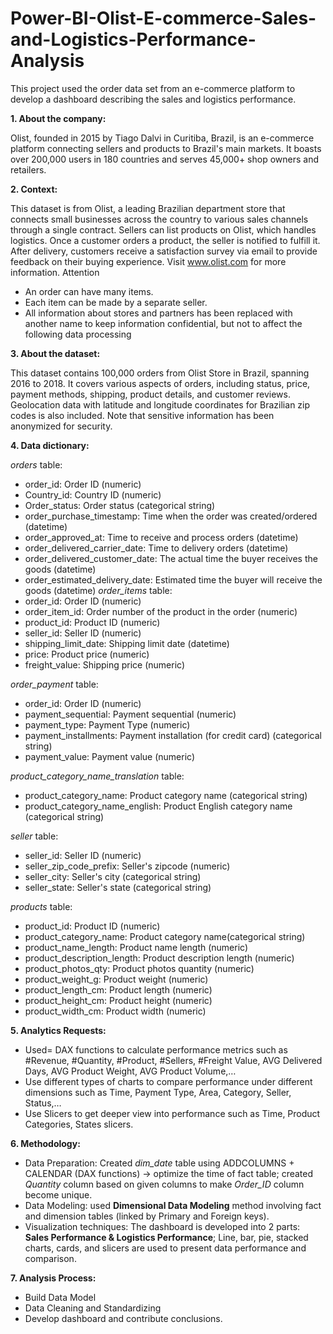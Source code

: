 # Power-BI-Olist-E-commerce-Sales-and-Logistics-Performance-Analysis
This project used the order data set from an e-commerce platform to develop a dashboard describing the sales and logistics  performance.

**1. About the company:**

Olist, founded in 2015 by Tiago Dalvi in Curitiba, Brazil, is an e-commerce platform connecting sellers and products to Brazil's main markets. It boasts over 200,000 users in 180 countries and serves 45,000+ shop owners and retailers.

**2. Context:**

This dataset is from Olist, a leading Brazilian department store that connects small businesses across the country to various sales channels through a single contract. Sellers can list products on Olist, which handles logistics. Once a customer orders a product, the seller is notified to fulfill it. After delivery, customers receive a satisfaction survey via email to provide feedback on their buying experience. Visit www.olist.com for more information.
Attention
- An order can have many items.
- Each item can be made by a separate seller.
- All information about stores and partners has been replaced with another name
to keep information confidential, but not to affect the following data processing

**3. About the dataset:**

This dataset contains 100,000 orders from Olist Store in Brazil, spanning 2016 to 2018. It covers various aspects of orders, including status, price, payment methods, shipping, product details, and customer reviews. Geolocation data with latitude and longitude coordinates for Brazilian zip codes is also included. Note that sensitive information has been anonymized for security.

**4. Data dictionary:**

_orders_ table:
- order_id: Order ID (numeric)
- Country_id: Country ID (numeric)
- Order_status: Order status (categorical string)
- order_purchase_timestamp: Time when the order was created/ordered (datetime)
- order_approved_at: Time to receive and process orders (datetime)
- order_delivered_carrier_date: Time to delivery orders (datetime)
- order_delivered_customer_date: The actual time the buyer receives the goods (datetime)
- order_estimated_delivery_date: Estimated time the buyer will receive the goods (datetime)
_order_items_ table:
- order_id: Order ID (numeric)
- order_item_id: Order number of the product in the order (numeric)
- product_id: Product ID (numeric)
- seller_id: Seller ID (numeric)
- shipping_limit_date: Shipping limit date (datetime)
- price: Product price (numeric)
- freight_value: Shipping price (numeric)

_order_payment_ table:
- order_id: Order ID (numeric)
- payment_sequential: Payment sequential (numeric)
- payment_type: Payment Type (numeric)
- payment_installments: Payment installation (for credit card) (categorical string)
- payment_value: Payment value (numeric)

_product_category_name_translation_ table:
- product_category_name: Product category name (categorical string)
- product_category_name_english: Product English category name (categorical string)

_seller_ table:
- seller_id: Seller ID (numeric)
- seller_zip_code_prefix: Seller's zipcode (numeric)
- seller_city: Seller's city (categorical string)
- seller_state: Seller's state (categorical string)

_products_ table:
- product_id: Product ID (numeric)
- product_category_name: Product category name(categorical string)
- product_name_length: Product name length (numeric)
- product_description_length: Product description length (numeric)
- product_photos_qty: Product photos quantity (numeric)
- product_weight_g: Product weight (numeric)
- product_length_cm: Product length (numeric)
- product_height_cm: Product height (numeric)
- product_width_cm: Product width (numeric)

**5. Analytics Requests:**

- Used= DAX functions to calculate performance metrics such as #Revenue, #Quantity, #Product, #Sellers, #Freight Value, AVG
Delivered Days, AVG Product Weight, AVG Product Volume,…
- Use different types of charts to compare performance under different dimensions such as Time, Payment Type, Area, 
Category, Seller, Status,…
- Use Slicers to get deeper view into performance such as Time, Product Categories, States slicers.

**6. Methodology:**

- Data Preparation: Created _dim_date_ table using ADDCOLUMNS + CALENDAR (DAX functions) → optimize the time of fact
table; created _Quantity_ column based on given columns to make _Order_ID_ column become unique.
- Data Modeling: used **Dimensional Data Modeling** method involving fact and dimension tables (linked by Primary and Foreign 
keys).
- Visualization techniques: The dashboard is developed into 2 parts: **Sales Performance & Logistics Performance**; Line, bar, pie, 
stacked charts, cards, and slicers are used to present data performance and comparison.

**7. Analysis Process:**

- Build Data Model
- Data Cleaning and Standardizing
- Develop dashboard and contribute conclusions.

